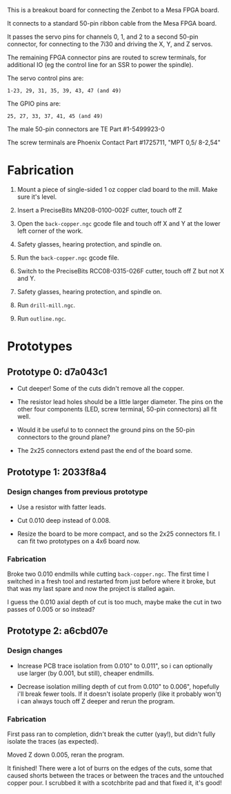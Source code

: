 This is a breakout board for connecting the Zenbot to a Mesa FPGA board.

It connects to a standard 50-pin ribbon cable from the Mesa FPGA board.

It passes the servo pins for channels 0, 1, and 2 to a second 50-pin
connector, for connecting to the 7i30 and driving the X, Y, and Z servos.

The remaining FPGA connector pins are routed to screw terminals, for
additional IO (eg the control line for an SSR to power the spindle).

The servo control pins are:

    1-23, 29, 31, 35, 39, 43, 47 (and 49)

The GPIO pins are:

    25, 27, 33, 37, 41, 45 (and 49)

The male 50-pin connectors are TE Part #1-5499923-0

The screw terminals are Phoenix Contact Part #1725711, "MPT 0,5/ 8-2,54"


# Fabrication

1. Mount a piece of single-sided 1 oz copper clad board to the mill.
   Make sure it's level.

2. Insert a PreciseBits MN208-0100-002F cutter, touch off Z

3. Open the `back-copper.ngc` gcode file and touch off X and Y at the
   lower left corner of the work.

4. Safety glasses, hearing protection, and spindle on.

5. Run the `back-copper.ngc` gcode file.

6. Switch to the PreciseBits RCC08-0315-026F cutter, touch off Z but
   not X and Y.

7. Safety glasses, hearing protection, and spindle on.

8. Run `drill-mill.ngc`.

9. Run `outline.ngc`.


# Prototypes

## Prototype 0: d7a043c1

* Cut deeper!  Some of the cuts didn't remove all the copper.

* The resistor lead holes should be a little larger diameter.  The pins
  on the other four components (LED, screw terminal, 50-pin connectors)
  all fit well.

* Would it be useful to to connect the ground pins on the 50-pin
  connectors to the ground plane?

* The 2x25 connectors extend past the end of the board some.


## Prototype 1: 2033f8a4

### Design changes from previous prototype

* Use a resistor with fatter leads.

* Cut 0.010 deep instead of 0.008.

* Resize the board to be more compact, and so the 2x25 connectors fit.
  I can fit two prototypes on a 4x6 board now.

### Fabrication

Broke two 0.010 endmills while cutting `back-copper.ngc`.  The first time
I switched in a fresh tool and restarted from just before where it broke,
but that was my last spare and now the project is stalled again.

I guess the 0.010 axial depth of cut is too much, maybe make the cut in
two passes of 0.005 or so instead?


## Prototype 2: a6cbd07e

### Design changes

* Increase PCB trace isolation from 0.010" to 0.011", so i can optionally
  use larger (by 0.001, but still), cheaper endmills.

* Decrease isolation milling depth of cut from 0.010" to 0.006", hopefully
  i'll break fewer tools.  If it doesn't isolate properly (like it
  probably won't) i can always touch off Z deeper and rerun the program.

### Fabrication

First pass ran to completion, didn't break the cutter (yay!), but didn't
fully isolate the traces (as expected).

Moved Z down 0.005, reran the program.

It finished!  There were a lot of burrs on the edges of the cuts, some
that caused shorts between the traces or between the traces and the
untouched copper pour.  I scrubbed it with a scotchbrite pad and that
fixed it, it's good!
